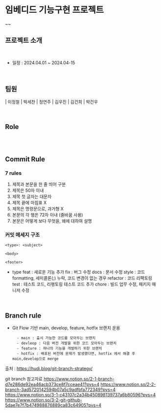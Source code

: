 # 임베디드 기능구현 프로젝트

  
  

~~

   ## 프로젝트 소개

<br/>

  
  



  

- 일정 : 2024.04.01 ~ 2024.04-15

  

  

  

<br/>

  

## 팀원 


  
  

| 이정철 | 박세찬 | 정연주 | 김우진 | 김건희 | 박건우



  
  
<br>

  
  

## Role



<br/>

  

<br>

  

## Commit Rule

### 7 rules
1.  제목과 본문을 한 줄 띄어 구분
2.  제목은 50자 이내
3.  제목 첫 글자는 대문자
4.  제목 끝에 마침표 X
5.  제목은 명령문으로, 과거형 X
6.  본문의 각 행은 72자 이내 (줄바꿈 사용)
7.  본문은 어떻게 보다 무엇을, 왜에 대하여 설명
  

### 커밋 메세지 구조

```null
<type>: <subject>

<body>

<footer>
```
- type
	feat 		: 새로운 기능 추가
	fix 		: 버그 수정
	docs 		: 문서 수정
	style 	: 코드 formatting, 세미콜론(;) 누락, 코드 변경이 없는 경우
	refactor 	: 코드 리팩토링
	test 		: 테스트 코드, 리팽토링 테스트 코드 추가
	chore 	: 빌드 업무 수정, 패키지 매니저 수정


  

<br>


 ## Branch rule
- Git Flow 기반 main, develop, feature, hotfix 브랜치 운용

		- main : 출시 가능한 코드를 모아두는 브랜치
		- devleop : 다음 버전 개발을 위한 코드 모아두는 브랜치
		- feature : 하나의 기능을 개발하기 위한 브랜치 
		- hotfix : 배포된 버전에 문제가 발생했다면, hotfix 에서 해결 후 main,develop으로 merge
			
출처 : https://hudi.blog/git-branch-strategy/

git branch 참고자료
https://www.notion.so/2-1-branch-d7e286de92ea46acb373ce8f7cceae41?pvs=4
https://www.notion.so/2-2-branch-3ad5720142594b07a5c9adfbfa772349?pvs=4
https://www.notion.so/3-1-c43107c2a34b450898139737a6b80596?pvs=4
https://www.notion.so/3-2-git-github-5dae7e7f7b474988876889ca83c64905?pvs=4


  



  
  

